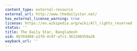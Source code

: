 ```yaml
---
content_type: external-resource
external_url: http://www.thedailystar.net/
has_external_license_warning: true
license: https://en.wikipedia.org/wiki/All_rights_reserved
status: ''
title: The Daily Star, Bangladesh
uid: 8b769488-a1f0-4c97-afc1-3613d0359a26
wayback_url: ''
---
```

